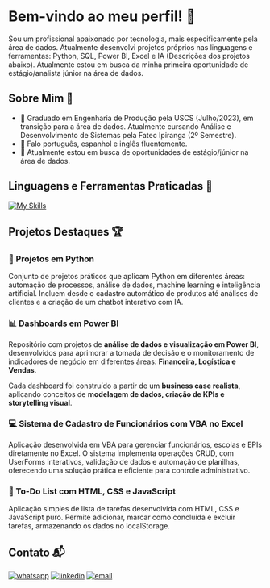 # Bem-vindo ao meu perfil! 👋

Sou um profissional apaixonado por tecnologia, mais especificamente pela área de dados. Atualmente desenvolvi projetos próprios nas linguagens e ferramentas: Python, SQL, Power BI, Excel e IA (Descrições dos projetos abaixo). 
Atualmente estou em busca da minha primeira oportunidade de estágio/analista júnior na área de dados.

## Sobre Mim 🙂

- 🔭 Graduado em Engenharia de Produção pela USCS (Julho/2023), em transição para a área de dados. Atualmente cursando Análise e Desenvolvimento de Sistemas pela Fatec Ipiranga (2º Semestre).
- 🚀 Falo português, espanhol e inglês fluentemente.
- 💼 Atualmente estou em busca de oportunidades de estágio/júnior na área de dados.

## Linguagens e Ferramentas Praticadas 🚀

[![My Skills](https://skillicons.dev/icons?i=py,github,git,js,html,css)](https://skillicons.dev)

## Projetos Destaques 🏆

### 🐍 Projetos em Python
Conjunto de projetos práticos que aplicam Python em diferentes áreas: automação de processos, análise de dados, machine learning e inteligência artificial.
Incluem desde o cadastro automático de produtos até análises de clientes e a criação de um chatbot interativo com IA.

### 📊 Dashboards em Power BI

Repositório com projetos de **análise de dados e visualização em Power BI**, desenvolvidos para aprimorar a tomada de decisão e o monitoramento de indicadores de negócio em diferentes áreas: **Financeira, Logística e Vendas**.

Cada dashboard foi construído a partir de um **business case realista**, aplicando conceitos de **modelagem de dados, criação de KPIs e storytelling visual**.

### 💻 Sistema de Cadastro de Funcionários com VBA no Excel

Aplicação desenvolvida em VBA para gerenciar funcionários, escolas e EPIs diretamente no Excel. O sistema implementa operações CRUD, com UserForms interativos, validação de dados e automação de planilhas, oferecendo uma solução prática e eficiente para controle administrativo.

### 📝 To-Do List com HTML, CSS e JavaScript

Aplicação simples de lista de tarefas desenvolvida com HTML, CSS e JavaScript puro. Permite adicionar, marcar como concluída e excluir tarefas, armazenando os dados no localStorage.


## Contato 📬

[![whatsapp](https://img.shields.io/badge/WhatsApp-25D366?style=for-the-badge&logo=whatsapp&logoColor=white)](https://wa.me/5511992550740)
[![linkedin](https://img.shields.io/badge/LinkedIn-0077B5?style=for-the-badge&logo=linkedin&logoColor=white)](https://www.linkedin.com/in/felipezanirato/)
[![email](https://img.shields.io/badge/Gmail-D14836?style=for-the-badge&logo=gmail&logoColor=white)](mailto:felipe.zanirato01@gmail.com)



















































































































